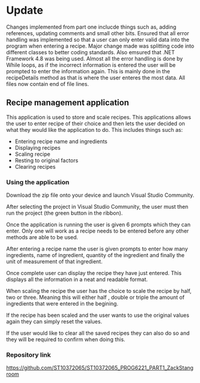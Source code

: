 # Update

Changes implemented from part one inclucde things such as, adding references, updating comments and small other bits. Ensured that all error handling was implemented so that a user can only enter valid data into the program when entering a recipe.
Major change made was splitting code into different classes to better coding standards.
Also emsured that .NET Framework 4.8 was being used.
Almost all the error handling is done by While loops, as if the incorrect information is entered the user will be prompted to enter the information again. This is mainly done in the recipeDetails method as that is where the user enteres the most data.
All files now contain end of file lines.


## Recipe management application

This application is used to store and scale recipes. This applications allows the user to enter recipe of their choice and then lets the user decided on what they would like the application to do. This includes things such as: 
* Entering recipe name and ingredients
* Displaying recipes
* Scaling recipe
* Resting to original factors
* Clearing recipes

### Using the application
Download the zip file onto your device and launch Visual Studio Community.

After selecting the project in Visual Studio Community, the user must then run the project (the green button in the ribbon).

Once the application is running the user is given 6 prompts which they can enter. Only one will work as a recipe needs to be entered before any other methods are able to be used.

After entering a recipe name the user is given prompts to enter how many ingredients, name of ingredient, quantity of the ingredient and finally the unit of measurement of that ingredient.

Once complete user can display the recipe they have just entered. This displays all the information in a neat and readable format.

When scaling the recipe the user has the choice to scale the recipe by half, two or three. Meaning this will either half , double or triple the amount of ingredients that were entered in the begining.

If the recipe has been scaled and the user wants to use the original values again they can simply reset the values.

If the user would like to clear all the saved recipes they can also do so and they will be required to confirm when doing this.

### Repository link

https://github.com/ST10372065/ST10372065_PROG6221_PART1_ZackStangroom
